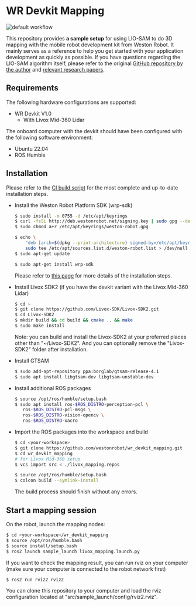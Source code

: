 # WR Devkit Mapping

![default workflow](https://github.com/westonrobot/wr_devkit_mapping/actions/workflows/default.yml/badge.svg?branch=main)

This repository provides **a sample setup** for using LIO-SAM to do 3D mapping with the mobile robot development kit from Weston Robot. It mainly serves as a reference to help you get started with your application development as quickly as possible. If you have questions regarding the LIO-SAM algorithm itself, please refer to the original [GitHub repository by the author](https://github.com/TixiaoShan/LIO-SAM) and [relevant research papers](https://github.com/TixiaoShan/LIO-SAM?tab=readme-ov-file#paper). 

## Requirements

The following hardware configurations are supported: 

* WR Devkit V1.0
  * With Livox Mid-360 Lidar

The onboard computer with the devkit should have been configured with the following software environment:

* Ubuntu 22.04 
* ROS Humble

## Installation

Please refer to the [CI build script](.github/workflows/default.yml) for the most complete and up-to-date installation steps.

* Install the Weston Robot Platform SDK (wrp-sdk)

    ```bash
    $ sudo install -m 0755 -d /etc/apt/keyrings
    $ curl -fsSL http://deb.westonrobot.net/signing.key | sudo gpg --dearmor -o /etc/apt/keyrings/weston-robot.gpg
    $ sudo chmod a+r /etc/apt/keyrings/weston-robot.gpg

    $ echo \
        "deb [arch=$(dpkg --print-architecture) signed-by=/etc/apt/keyrings/weston-robot.gpg] http://deb.westonrobot.net/$(lsb_release -cs) $(lsb_release -cs) main" | \
        sudo tee /etc/apt/sources.list.d/weston-robot.list > /dev/null
    $ sudo apt-get update

    $ sudo apt-get install wrp-sdk
    ```

    Please refer to [this page](https://docs.westonrobot.net/software/installation_guide.html) for more details of the installation steps.

* Install Livox SDK2 (if you have the devkit variant with the Livox Mid-360 Lidar)

    ```bash
    $ cd ~
    $ git clone https://github.com/Livox-SDK/Livox-SDK2.git
    $ cd Livox-SDK2
    $ mkdir build && cd build && cmake .. && make
    $ sudo make install
    ```

    Note: you can build and install the Livox-SDK2 at your preferred places other than "~/Livox-SDK2". And you can optionally remove the "Livox-SDK2" folder after installation.

* Install GTSAM

    ```bash
    $ sudo add-apt-repository ppa:borglab/gtsam-release-4.1
    $ sudo apt install libgtsam-dev libgtsam-unstable-dev
    ```

* Install additional ROS packages

    ```bash
    $ source /opt/ros/humble/setup.bash
    $ sudo apt install ros-$ROS_DISTRO-perception-pcl \
  	   ros-$ROS_DISTRO-pcl-msgs \
  	   ros-$ROS_DISTRO-vision-opencv \
  	   ros-$ROS_DISTRO-xacro
    ```

* Import the ROS packages into the workspace and build

    ```bash
    $ cd <your-workspace>
    $ git clone https://github.com/westonrobot/wr_devkit_mapping.git
    $ cd wr_devkit_mapping
    # for Livox Mid-360 setup
    $ vcs import src < ./livox_mapping.repos

    $ source /opt/ros/humble/setup.bash
    $ colcon build --symlink-install
    ```

    The build process should finish without any errors.

## Start a mapping session

On the robot, launch the mapping nodes:

```bash
$ cd <your-workspace>/wr_devkit_mapping
$ source /opt/ros/humble.bash
$ source install/setup.bash
$ ros2 launch sample_launch livox_mapping.launch.py
```

If you want to check the mapping result, you can run rviz on your computer (make sure your computer is connected to the robot network first)

```bash
$ ros2 run rviz2 rviz2
```

You can clone this repository to your computer and load the rviz configuration located at "src/sample_launch/config/rviz2.rviz".
